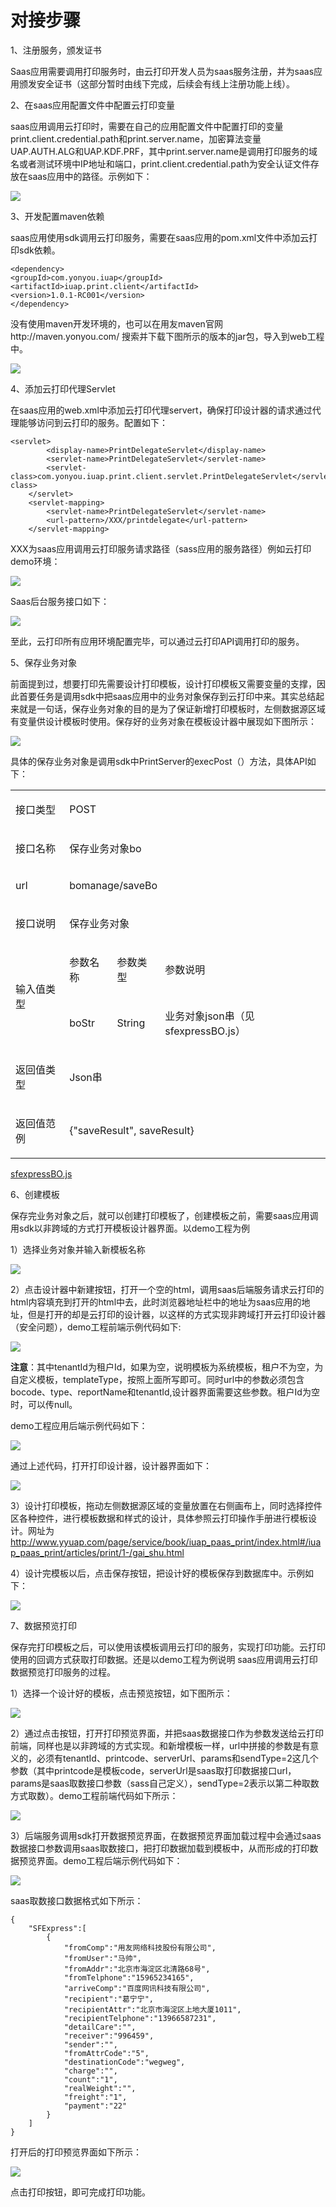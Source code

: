 # 对接步骤

1、注册服务，颁发证书

Saas应用需要调用打印服务时，由云打印开发人员为saas服务注册，并为saas应用颁发安全证书（这部分暂时由线下完成，后续会有线上注册功能上线）。

2、在saas应用配置文件中配置云打印变量

saas应用调用云打印时，需要在自己的应用配置文件中配置打印的变量print.client.credential.path和print.server.name，加密算法变量UAP.AUTH.ALG和UAP.KDF.PRF，其中print.server.name是调用打印服务的域名或者测试环境中IP地址和端口，print.client.credential.path为安全认证文件存放在saas应用中的路径。示例如下：

![](/articles/print/4-/images/image3.png)



 
3、开发配置maven依赖

saas应用使用sdk调用云打印服务，需要在saas应用的pom.xml文件中添加云打印sdk依赖。


```
<dependency>
<groupId>com.yonyou.iuap</groupId>
<artifactId>iuap.print.client</artifactId>
<version>1.0.1-RC001</version>
</dependency>
```


没有使用maven开发环境的，也可以在用友maven官网http://maven.yonyou.com/
搜索并下载下图所示的版本的jar包，导入到web工程中。

![](/articles/print/4-/images/image4.png)

 

4、添加云打印代理Servlet

在saas应用的web.xml中添加云打印代理servert，确保打印设计器的请求通过代理能够访问到云打印的服务。配置如下：
	

```
<servlet>
		<display-name>PrintDelegateServlet</display-name>
		<servlet-name>PrintDelegateServlet</servlet-name>
		<servlet-class>com.yonyou.iuap.print.client.servlet.PrintDelegateServlet</servlet-class>
	</servlet>
	<servlet-mapping>
		<servlet-name>PrintDelegateServlet</servlet-name>
		<url-pattern>/XXX/printdelegate</url-pattern>
	</servlet-mapping>
```


XXX为saas应用调用云打印服务请求路径（sass应用的服务路径）例如云打印demo环境：

![](/articles/print/4-/images/image5.png)
 

Saas后台服务接口如下：

![](/articles/print/4-/images/image6.png)

 
至此，云打印所有应用环境配置完毕，可以通过云打印API调用打印的服务。

5、保存业务对象

前面提到过，想要打印先需要设计打印模板，设计打印模板又需要变量的支撑，因此首要任务是调用sdk中把saas应用中的业务对象保存到云打印中来。其实总结起来就是一句话，保存业务对象的目的是为了保证新增打印模板时，左侧数据源区域有变量供设计模板时使用。保存好的业务对象在模板设计器中展现如下图所示：

![](/articles/print/4-/images/image7.png)

 
具体的保存业务对象是调用sdk中PrintServer的execPost（）方法，具体API如下：

<table> 
 <tbody> 
  <tr> 
   <td> <p> <span>接口类型</span> </p> </td>
   <td colspan="3"> <p> <span>POST</span> </p> </td> 
  </tr> 
  <tr> 
   <td> <p> <span>接口名称</span> </p> </td>
   <td colspan="3"> <p> <span>保存业务对象bo</span> </p> </td> 
  </tr> 
  <tr> 
   <td> <p> <span>url</span> </p> </td>
   <td colspan="3"> <p> <span>bomanage/saveBo</span> </p> </td> 
  </tr> 
  <tr> 
   <td> <p> <span>接口说明</span> </p> </td>
   <td colspan="3"> <p> <span>保存业务对象</span> </p> </td> 
  </tr> 
  <tr> 
   <td rowspan="2"> <p> <span>输入值类型</span> </p> </td>
   <td> <p> <span>参数名称</span> </p> </td>
   <td> <p> <span>参数类型</span> </p> </td>
   <td> <p> <span>参数说明</span> </p> </td> 
  </tr> 
  <tr> 
   <td> <p> <span>boStr</span> </p> </td>
   <td> <p> <span> String</span> </p> </td>
   <td> <p> <span>业务对象json串（见sfexpressBO.js）</span> </p> </td> 
  </tr> 
  <tr> 
   <td> <p> <span>返回值类型</span> </p> </td>
   <td colspan="3"> <p> <span>Json串</span> </p> </td> 
  </tr> 
  <tr> 
   <td> <p> <span>返回值范例</span> </p> </td>
   <td colspan="3"> <p> <span>{"saveResult", saveResult}</span> </p> </td> 
  </tr> 
 </tbody> 
</table> 

[sfexpressBO.js](#/iuap_paas_print/articles/print/4-/images/sfexpressbo.html)


6、创建模板

保存完业务对象之后，就可以创建打印模板了，创建模板之前，需要saas应用调用sdk以非跨域的方式打开模板设计器界面。以demo工程为例

1）选择业务对象并输入新模板名称

![](/articles/print/4-/images/image9.png)
 
2）点击设计器中新建按钮，打开一个空的html，调用saas后端服务请求云打印的html内容填充到打开的html中去，此时浏览器地址栏中的地址为saas应用的地址，但是打开的却是云打印的设计器，以这样的方式实现非跨域打开云打印设计器（安全问题），demo工程前端示例代码如下:

![](/articles/print/4-/images/image10.png)
 
**注意**：其中tenantId为租户Id，如果为空，说明模板为系统模板，租户不为空，为自定义模板，templateType，按照上面所写即可。同时url中的参数必须包含bocode、type、reportName和tenantId,设计器界面需要这些参数。租户Id为空时，可以传null。

demo工程应用后端示例代码如下：

![](/articles/print/4-/images/image11.png)
 
通过上述代码，打开打印设计器，设计器界面如下：

![](/articles/print/4-/images/image12.png)


 
3）设计打印模板，拖动左侧数据源区域的变量放置在右侧画布上，同时选择控件区各种控件，进行模板数据和样式的设计，具体参照云打印操作手册进行模板设计。网址为
http://www.yyuap.com/page/service/book/iuap_paas_print/index.html#/iuap_paas_print/articles/print/1-/gai_shu.html

4）设计完模板以后，点击保存按钮，把设计好的模板保存到数据库中。示例如下：

![](/articles/print/4-/images/image13.png)

 
7、数据预览打印

保存完打印模板之后，可以使用该模板调用云打印的服务，实现打印功能。云打印使用的回调方式获取打印数据。还是以demo工程为例说明 saas应用调用云打印数据预览打印服务的过程。

1）选择一个设计好的模板，点击预览按钮，如下图所示：

![](/articles/print/4-/images/image14.png)

 
2）通过点击按钮，打开打印预览界面，并把saas数据接口作为参数发送给云打印前端，同样也是以非跨域的方式实现。和新增模板一样，url中拼接的参数是有意义的，必须有tenantId、printcode、serverUrl、params和sendType=2这几个参数（其中printcode是模板code，serverUrl是saas取打印数据接口url，params是saas取数接口参数（sass自己定义），sendType=2表示以第二种取数方式取数）。demo工程前端代码如下所示：

![](/articles/print/4-/images/image15.png)


 
3）后端服务调用sdk打开数据预览界面，在数据预览界面加载过程中会通过saas数据接口参数调用saas取数接口，把打印数据加载到模板中，从而形成的打印数据预览界面。demo工程后端示例代码如下：

![](/articles/print/4-/images/image16.png)


 
saas取数接口数据格式如下所示：



```
{
    "SFExpress":[
        {
            "fromComp":"用友网络科技股份有限公司",
            "fromUser":"马帅",
            "fromAddr":"北京市海淀区北清路68号",
            "fromTelphone":"15965234165",
            "arriveComp":"百度网讯科技有限公司",
            "recipient":"葛宁宁",
            "recipientAttr":"北京市海淀区上地大厦1011",
            "recipientTelphone":"13966587231",
            "detailCare":"",
            "receiver":"996459",
            "sender":"",
            "fromAttrCode":"5",
            "destinationCode":"wegweg",
            "charge":"",
            "count":"1",
            "realWeight":"",
            "freight":"1",
            "payment":"22"
        }
    ]
}
```




 
打开后的打印预览界面如下所示：

![](/articles/print/4-/images/image18.png)

 
点击打印按钮，即可完成打印功能。
